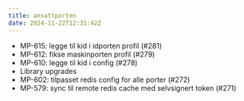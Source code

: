 ```yaml
---
title: ansattporten
date: 2024-11-22T12:31:42Z
---
```

- MP-615: legge til kid i idporten profil (#281)
- MP-612: fikse maskinporten profil (#279)
- MP-610: legge til kid i config (#278)
- Library upgrades
- MP-602: tilpasset redis config for alle porter (#272)
- MP-579: sync til remote redis cache med selvsignert token (#271)

